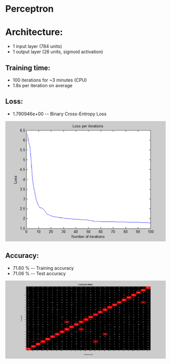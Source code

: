 # Perceptron

# Architecture:

- 1 input layer (784 units)
- 1 output layer (26 units, sigmoid activation)

## Training time: 

- 100 iterations for ~3 minutes (CPU)
- 1.8s per iteration on average

## Loss:

- 1.790946e+00 -- Binary Cross-Entropy Loss

![image](Visualizations/Loss_per_iterations.png)

## Accuracy:

- 71.60 % -- Training accuracy
- 71.06 % -- Test accuracy

![image](Visualizations/Confusion_Matrix.png)
